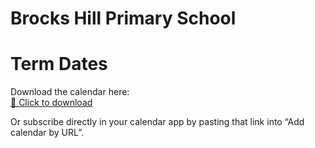

# Brocks Hill Primary School
# Term Dates

Download the calendar here:  
[📅 Click to download](https://raw.githubusercontent.com/PingedPeach/brocks-hill-primary-term-dates/refs/tags/Calendar/brocks-hill-term-dates.ics)

Or subscribe directly in your calendar app by pasting that link into “Add calendar by URL”.

